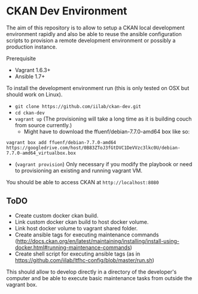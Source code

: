 CKAN Dev Environment
====================

The aim of this repository is to allow to setup a CKAN local development environment rapidly and also be able to reuse the ansible configuration scripts to provision a remote development environment or possibly a production instance.

Prerequisite
  * Vagrant 1.6.3+
  * Ansible 1.7+

To install the development environment run (this is only tested on OSX but should work on Linux).

  * ```git clone https://github.com/iilab/ckan-dev.git```
  * ```cd ckan-dev```
  * ```vagrant up``` (The provisioning will take a long time as it is building couch from source currently.)
    * Might have to download the ffuenf/debian-7.7.0-amd64 box like so:
```
vagrant box add ffuenf/debian-7.7.0-amd64 https://googledrive.com/host/0B83ZToJ3fGtDVC1DeVVzc3lkc0U/debian-7.7.0-amd64_virtualbox.box
```
  * (```vagrant provision```) Only necessary if you modify the playbook or need to provisioning an existing and running vagrant VM.

You should be able to access CKAN at ```http://localhost:8080``` 

## ToDO

  * Create custom docker ckan build.
  * Link custom docker ckan build to host docker volume.
  * Link host docker volume to vagrant shared folder.
  * Create ansible tags for executing maintenance commands (http://docs.ckan.org/en/latest/maintaining/installing/install-using-docker.html#running-maintenance-commands)
  * Create shell script for executing ansible tags (as in https://github.com/iilab/ltfhc-config/blob/master/run.sh)

This should allow to develop directly in a directory of the developer's computer and be able to execute basic maintenance tasks from outside the vagrant box.

